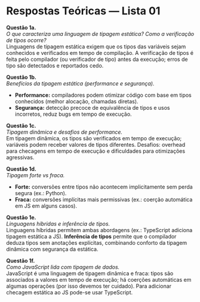 # Respostas Teóricas — Lista 01

**Questão 1a.**  
*O que caracteriza uma linguagem de tipagem estática? Como a verificação de tipos ocorre?*  
Linguagens de tipagem estática exigem que os tipos das variáveis sejam conhecidos e verificados em tempo de compilação. A verificação de tipos é feita pelo compilador (ou verificador de tipo) antes da execução; erros de tipo são detectados e reportados cedo.

**Questão 1b.**  
*Benefícios da tipagem estática (performance e segurança).*  
- **Performance:** compiladores podem otimizar código com base em tipos conhecidos (melhor alocação, chamadas diretas).  
- **Segurança:** detecção precoce de equivalência de tipos e usos incorretos, reduz bugs em tempo de execução.

**Questão 1c.**  
*Tipagem dinâmica e desafios de performance.*  
Em tipagem dinâmica, os tipos são verificados em tempo de execução; variáveis podem receber valores de tipos diferentes. Desafios: overhead para checagens em tempo de execução e dificuldades para otimizações agressivas.

**Questão 1d.**  
*Tipagem forte vs fraca.*  
- **Forte:** conversões entre tipos não acontecem implicitamente sem perda segura (ex.: Python).  
- **Fraca:** conversões implícitas mais permissivas (ex.: coerção automática em JS em alguns casos).

**Questão 1e.**  
*Linguagens híbridas e inferência de tipos.*  
Linguagens híbridas permitem ambas abordagens (ex.: TypeScript adiciona tipagem estática a JS). **Inferência de tipos** permite que o compilador deduza tipos sem anotações explícitas, combinando conforto da tipagem dinâmica com segurança da estática.

**Questão 1f.**  
*Como JavaScript lida com tipagem de dados.*  
JavaScript é uma linguagem de tipagem dinâmica e fraca: tipos são associados a valores em tempo de execução; há coerções automáticas em algumas operações (por isso devemos ter cuidado). Para adicionar checagem estática ao JS pode-se usar TypeScript.


